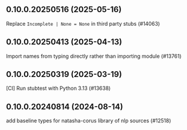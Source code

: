 ## 0.10.0.20250516 (2025-05-16)

Replace `Incomplete | None = None` in third party stubs (#14063)

## 0.10.0.20250413 (2025-04-13)

Import names from typing directly rather than importing module (#13761)

## 0.10.0.20250319 (2025-03-19)

[CI] Run stubtest with Python 3.13 (#13638)

## 0.10.0.20240814 (2024-08-14)

add baseline types for natasha-corus library of nlp sources (#12518)

